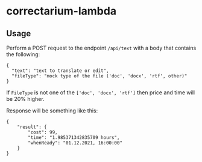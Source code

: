 # correctarium-lambda

## Usage
Perform a POST request to the endpoint ```/api/text``` with a body that contains the following:
```
{
  "text": "text to translate or edit",
  "fileType": "mock type of the file ('doc', 'docx', 'rtf', other)"
}
```

If ```FileType``` is not one of the ```['doc', 'docx', 'rtf']``` then price and time will be 20% higher.

Response will be something like this:
```
{
    "result": {
        "cost": 99,
        "time": "1.985371342835709 hours",
        "whenReady": "01.12.2021, 16:00:00"
    }
}
```
